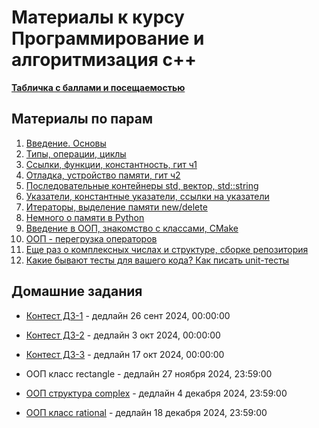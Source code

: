 # Материалы к курсу Программирование и алгоритмизация с++

**[Табличка с баллами и посещаемостью](https://docs.google.com/spreadsheets/d/1cJldUTji6MbJvnEpPqzguK4t5F6epBvkCiA2WKFspGk/edit?usp=sharing)**

## Материалы по парам

1. [Введение. Основы](/01.Introduction)
2. [Типы, операции, циклы](/02.Types_operations_loops)
3. [Ссылки, функции, константность, гит ч1](/03.Ref_func_const_git)
4. [Отладка, устройство памяти, гит ч2](/04.Debug_git_memory_layout)
5. [Последовательные контейнеры std, вектор, std::string](/05.Vector_string_str)
6. [Указатели, константные указатели, ссылки на указатели](/06.Pointers)
7. [Итераторы, выделение памяти new/delete](/07.Iterators_new_delete)
8. [Немного о памяти в Python](/08.Python_memory)
9. [Введение в ООП, знакомство с классами, CMake](/09.OOP_CMake)
10. [ООП - перегрузка операторов](/10.OOP_overloading)
11. [Еще раз о комплексных числах и структуре, сборке репозитория](/11.OOP_complex)
12. [Какие бывают тесты для вашего кода? Как писать unit-тесты](/12.OOP_unit_tests)



## Домашние задания
* [Контест ДЗ-1](https://contest.yandex.ru/contest/67806/problems/) - дедлайн 26 сент 2024, 00:00:00
* [Контест ДЗ-2](https://contest.yandex.ru/contest/68165/) - дедлайн 3 окт 2024, 00:00:00
* [Контест ДЗ-3](https://contest.yandex.ru/contest/69004/enter) - дедлайн 17 окт 2024, 00:00:00

* ООП класс rectangle - дедлайн 27 ноября 2024, 23:59:00
* [ООП структура complex](/10.OOP_overloading) - дедлайн 4 декабря 2024, 23:59:00
* [ООП класс rational](/12.OOP_unit_tests#домашнее-задание) - дедлайн 18 декабря 2024, 23:59:00